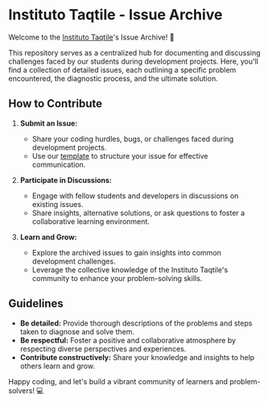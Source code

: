 # Instituto Taqtile - Issue Archive

Welcome to the [Instituto Taqtile](https://github.com/instituto-taqtile)'s Issue Archive! 🚀

This repository serves as a centralized hub for documenting and discussing challenges faced by our students during development projects. Here, you'll find a collection of detailed issues, each outlining a specific problem encountered, the diagnostic process, and the ultimate solution.

## How to Contribute

1. **Submit an Issue:**
   - Share your coding hurdles, bugs, or challenges faced during development projects.
   - Use our [template](https://github.com/walteraandrade/instituto-issues/blob/main/template.md) to structure your issue for effective communication.

2. **Participate in Discussions:**
   - Engage with fellow students and developers in discussions on existing issues.
   - Share insights, alternative solutions, or ask questions to foster a collaborative learning environment.

3. **Learn and Grow:**
   - Explore the archived issues to gain insights into common development challenges.
   - Leverage the collective knowledge of the Instituto Taqtile's community to enhance your problem-solving skills.

## Guidelines

- **Be detailed:** Provide thorough descriptions of the problems and steps taken to diagnose and solve them.
- **Be respectful:** Foster a positive and collaborative atmosphere by respecting diverse perspectives and experiences.
- **Contribute constructively:** Share your knowledge and insights to help others learn and grow.

Happy coding, and let's build a vibrant community of learners and problem-solvers! 💻

